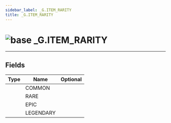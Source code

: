 ```yaml
---
sidebar_label: _G.ITEM_RARITY
title: _G.ITEM_RARITY
---
```


# <img src='/img/wiki/base.png' alt='base' classname='env-tag' /> _G.ITEM_RARITY


-----------------
## Fields

| Type   | Name | Optional |
| ------ | ---- | -------: |
|  | COMMON |   |
|  | RARE |   |
|  | EPIC |   |
|  | LEGENDARY |   |

